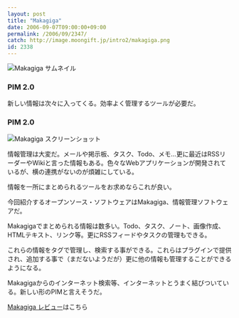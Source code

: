 ```yaml
---
layout: post
title: "Makagiga"
date: 2006-09-07T09:00:00+09:00
permalink: /2006/09/2347/
catch: http://image.moongift.jp/intro2/makagiga.png
id: 2338
---
```

 ![Makagiga サムネイル](http://image.moongift.jp/intro2/makagiga.t.png "Makagiga サムネイル")
  

### PIM 2.0
  
新しい情報は次々に入ってくる。効率よく管理するツールが必要だ。  
<!--more-->  

### PIM 2.0
  

![Makagiga スクリーンショット](http://image.moongift.jp/intro2/makagiga.png "Makagiga スクリーンショット")

  

情報管理は大変だ。メールや掲示板、タスク、Todo、メモ…更に最近はRSSリーダーやWikiと言った情報もある。色々なWebアプリケーションが開発されているが、横の連携がないのが煩雑にしている。

  

情報を一所にまとめられるツールをお求めならこれが良い。

  

今回紹介するオープンソース・ソフトウェアはMakagiga、情報管理ソフトウェアだ。

  

Makagigaでまとめられる情報は数多い。Todo、タスク、ノート、画像作成、HTMLテキスト、リンク等。更にRSSフィードやタスクの管理もできる。

  

これらの情報をタグで管理し、検索する事ができる。これらはプラグインで提供され、追加する事で（まだないようだが）更に他の情報も管理することができるようになる。

  

Makagigaからのインターネット検索等、インターネットとうまく結びついている。新しい形のPIMと言えそうだ。

  

[Makagiga レビュー](http://oss.moongift.jp/review/i-2348.html)はこちら

